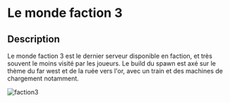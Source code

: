 # Le monde faction 3

## Description 
Le monde faction 3 est le dernier serveur disponible en faction, et très souvent le moins visité par les joueurs. Le build du spawn est axé sur le thème du far west et de la ruée vers l'or, avec un train et des machines de chargement notamment.

![faction3](https://raw.githubusercontent.com/HisteriaMC/histeria-wiki/main/.assets/boss/faction3.png)